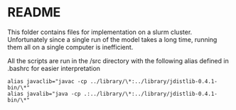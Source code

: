 # README
This folder contains files for implementation on a slurm cluster. Unfortunately since a single run of the model takes a long time, running them all on a single computer is inefficient. 

All the scripts are run in the /src directory with the following alias defined in .bashrc for easier interpretation
```
alias javaclib="javac -cp ../library/\*:../library/jdistlib-0.4.1-bin/\*"
alias javalib="java -cp .:../library/\*:../library/jdistlib-0.4.1-bin/\*"
```

